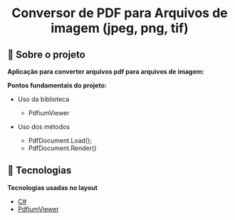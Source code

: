 <h1 align="center">
Conversor de PDF para Arquivos de imagem (jpeg, png, tif)
</h1>


## 📖 Sobre o projeto

**Aplicação para converter arquivos pdf para arquivos de imagem:**

**Pontos fundamentais do projeto:**

- Uso da biblioteca
    - PdfiumViewer
    
- Uso dos métodos
    - PdfDocument.Load();
    - PdfDocument.Render()


## 🤖 Tecnologias

**Tecnologias usadas no layout**

- [C#](https://docs.microsoft.com/pt-br/dotnet/csharp/)
- [PdfiumViewer](https://www.nuget.org/packages/PdfiumViewer/)